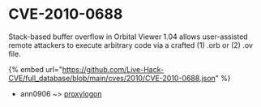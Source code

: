 # CVE-2010-0688

Stack-based buffer overflow in Orbital Viewer 1.04 allows user-assisted remote attackers to execute arbitrary code via a crafted (1) .orb or (2) .ov file.

{% embed url="https://github.com/Live-Hack-CVE/full_database/blob/main/cves/2010/CVE-2010-0688.json" %}


* ann0906 ~> [proxylogon](https://zeste.alice-snow.ru/2010/database/cve-2010-0688/proxylogon-ann0906)